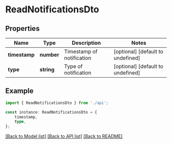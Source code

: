# ReadNotificationsDto


## Properties

Name | Type | Description | Notes
------------ | ------------- | ------------- | -------------
**timestamp** | **number** | Timestamp of notification | [optional] [default to undefined]
**type** | **string** | Type of notification | [optional] [default to undefined]

## Example

```typescript
import { ReadNotificationsDto } from './api';

const instance: ReadNotificationsDto = {
    timestamp,
    type,
};
```

[[Back to Model list]](../README.md#documentation-for-models) [[Back to API list]](../README.md#documentation-for-api-endpoints) [[Back to README]](../README.md)
